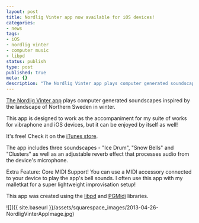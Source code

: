```yaml
---
layout: post
title: Nordlig Vinter app now available for iOS devices!
categories:
- news
tags:
- iOS
- nordlig vinter
- computer music
- libpd
status: publish
type: post
published: true
meta: {}
description: "The Nordlig Vinter app plays computer generated soundscapes inspired by the landscape of Northern Sweden in winter. This app is designed to work as the"
---
```


[The Nordlig Vinter app](https://itunes.apple.com/us/app/nordlig-vinter/id631988721) plays computer generated soundscapes inspired by the landscape of Northern Sweden in winter.

This app is designed to work as the accompaniment for my suite of works for vibraphone and iOS devices, but it can be enjoyed by itself as well!

It's free! Check it on the [iTunes store](https://itunes.apple.com/us/app/nordlig-vinter/id631988721).

The app includes three soundscapes - "Ice Drum", "Snow Bells" and "Clusters" as well as an adjustable reverb effect that processes audio from the device's microphone.

Extra Feature: Core MIDI Support! You can use a MIDI accessory connected to your device to play the app's bell sounds. I often use this app with my malletkat for a super lightweight improvisation setup!

This app was created using the [libpd](http://libpd.cc) and [PGMidi](https://github.com/petegoodliffe/PGMidi) libraries.

![]({{ site.baseurl }}/assets/squarespace_images/2013-04-26-NordligVinterAppImage.jpg)

